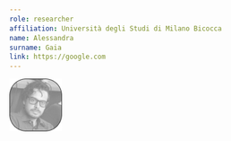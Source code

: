 ```yaml
---
role: researcher
affiliation: Università degli Studi di Milano Bicocca
name: Alessandra
surname: Gaia
link: https://google.com
---
```


![picture](./profile.jpg)